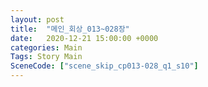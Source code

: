 ```yaml
---
layout: post
title:  "메인_회상_013~028장"
date:   2020-12-21 15:00:00 +0000
categories: Main
Tags: Story Main
SceneCode: ["scene_skip_cp013-028_q1_s10"]
---
```

